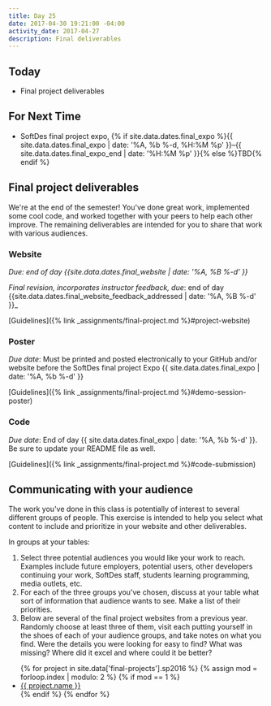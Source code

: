 ```yaml
---
title: Day 25
date: 2017-04-30 19:21:00 -04:00
activity_date: 2017-04-27
description: Final deliverables
---
```


## Today

* Final project deliverables

## For Next Time

* SoftDes final project expo, {% if site.data.dates.final_expo %}{{ site.data.dates.final_expo | date: '%A, %b %-d, %H:%M %p' }}–{{ site.data.dates.final_expo_end | date: '%H:%M %p' }}{% else %}TBD{% endif %}

## Final project deliverables

We're at the end of the semester! You've done great work, implemented some
cool code, and worked together with your peers to help each other improve. The
remaining deliverables are intended for you to share that work with various
audiences.

### Website

_Due: end of day {{site.data.dates.final_website | date: '%A, %B %-d' }}_

_Final revision, incorporates instructor feedback, due_: end of day {{site.data.dates.final_website_feedback_addressed | date: '%A, %B %-d' }}_

[Guidelines]({% link _assignments/final-project.md %}#project-website)

### Poster

_Due date_: Must be printed and posted electronically to your GitHub and/or
website before the SoftDes final project Expo {{ site.data.dates.final_expo | date: '%A, %b %-d' }}

[Guidelines]({% link _assignments/final-project.md %}#demo-session-poster)

### Code

_Due date_: End of day {{ site.data.dates.final_expo | date: '%A, %b %-d' }}. Be sure to update your README file as
well.

[Guidelines]({% link _assignments/final-project.md %}#code-submission)

## Communicating with your audience

The work you've done in this class is potentially of interest to several
different groups of people. This exercise is intended to help you select what
content to include and prioritize in your website and other deliverables.

In groups at your tables:

1. Select three potential audiences you would like your work to reach. Examples include future employers, potential users, other developers continuing your work, SoftDes staff, students learning programming, media outlets, etc.
2. For each of the three groups you've chosen, discuss at your table what sort of information that audience wants to see. Make a list of their priorities.
3. Below are several of the final project websites from a previous year. Randomly choose at least three of them, visit each putting yourself in the shoes of each of your audience groups, and take notes on what you find. Were the details you were looking for easy to find? What was missing? Where did it excel and where could it be better?

<ul>
{% for project in site.data['final-projects'].sp2016 %}
{% assign mod = forloop.index | modulo: 2 %}
{% if mod == 1 %}
<li><a href="{{ project.website }}">{{ project.name }}</a></li>
{% endif %}
{% endfor %}
</ul>
